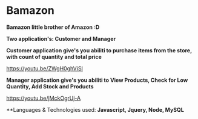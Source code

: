 # Bamazon

**Bamazon little brother of Amazon :D**

**Two application's: Customer and Manager**

**Customer application give's you abiliti to purchase items from the store, with count of quantity and total price**

https://youtu.be/ZWgH0ghViSI

**Manager application give's you abiliti to View Products, Check for Low Quantity, Add Stock and Products**

https://youtu.be/jMckOgrUj-A

**Languages & Technologies used:
**Javascript, Jquery, Node, MySQL** 